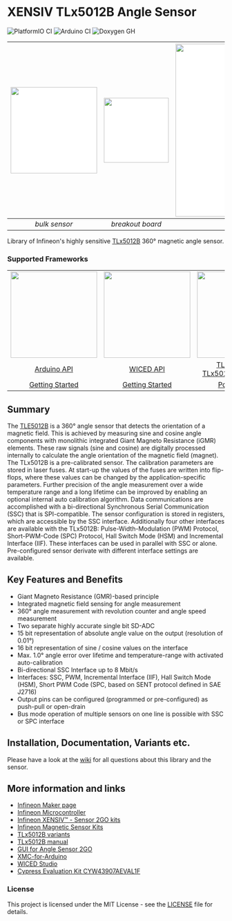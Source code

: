 # XENSIV TLx5012B Angle Sensor

![PlatformIO CI](https://github.com/OlafFilies/TLE5012-Magnetic-Angle-Sensor/workflows/Arduino%20CI/badge.svg)
![Arduino CI](https://github.com/OlafFilies/TLE5012-Magnetic-Angle-Sensor/workflows/Arduino%20CI/badge.svg)
![Doxygen GH](https://github.com/OlafFilies/TLE5012-Magnetic-Angle-Sensor/workflows/Doxygen%20GH/badge.svg)

| <img src="https://github.com/infineon/TLE5012-Magnetic-Angle-Sensor/wiki/img/TLE_5012B_DSO-8-16_plain.jpg" width=200 style="background:white"> | <img src="https://github.com/infineon/TLE5012-Magnetic-Angle-Sensor/wiki/img/TLE5012B_breakout.png" width=150 style="background:white"> | <img src="https://github.com/infineon/TLE5012-Magnetic-Angle-Sensor/wiki/img/TLE5012B_horizontal.png" width=400 style="background:white"> |
|:--:|:--:|:--:|
| *bulk sensor* | *breakout board* | *Sensor2Go kit* 

Library of Infineon's highly sensitive [TLx5012B](https://www.infineon.com/cms/en/product/sensor/magnetic-sensors/magnetic-position-sensors/angle-sensors) 360° magnetic angle sensor.
### Supported Frameworks

<table>
    <tr>
        <td><img src="https://github.com/infineon/TLE5012-Magnetic-Angle-Sensor/wiki/img/arduino-logo.png" width=200></td>
        <td><img src="https://github.com/infineon/TLE5012-Magnetic-Angle-Sensor/wiki/img/wiced-logo.png" width=200></td>
        <td><img src="https://github.com/infineon/TLE5012-Magnetic-Angle-Sensor/wiki/img/cross-platform.png" width=200></td>
    </tr>
    <tr>
        <td style="text-align: center"><a href="https://github.com/Infineon/TLE5012-Magnetic-Angle-Sensor/wiki/Arduino-API">Arduino API</a></td>
        <td style="text-align: center"><a href="https://github.com/Infineon/TLE5012-Magnetic-Angle-Sensor/wiki/WICED-API">WICED API</a></td>
        <td style="text-align: center"><a href="https://github.com/Infineon/TLE5012-Magnetic-Angle-Sensor/wiki/TLE5012B-API/">TLE5012B API</a><br><a href="https://github.com/Infineon/TLE5012-Magnetic-Angle-Sensor/wiki/TLE5012BMotor-API">TLx5012B Register API</a></td>
    </tr>
    <tr>
        <td style="text-align: center"><a href="https://github.com/Infineon/TLE5012-Magnetic-Angle-Sensor/wiki/Ino-Getting-Started">Getting Started</a></td>
        <td style="text-align: center"><a href="https://github.com/Infineon/TLE5012-Magnetic-Angle-Sensor/wiki/CW-Getting-Started">Getting Started</a></td>
        <td style="text-align: center"><a href="https://github.com/Infineon/TLE5012-Magnetic-Angle-Sensor/wiki/Porting-Guide">Porting Guide</a></td>
    </tr>
</table>

## Summary
The [TLE5012B](https://www.infineon.com/cms/en/product/evaluation-boards/tle5012b_e1000_ms2go/) is a 360° angle sensor that detects the orientation of a magnetic field. This is achieved by measuring sine and cosine angle components with monolithic integrated Giant Magneto Resistance (iGMR) elements. These raw signals (sine and cosine) are digitally processed internally to calculate the angle orientation of the magnetic field (magnet). The TLx5012B is a pre-calibrated sensor. The calibration parameters are stored in laser fuses. At start-up the values of the fuses are written into flip-flops, where these values can be changed by the application-specific parameters. Further precision of the angle measurement over a wide temperature range and a long lifetime can be improved by enabling an optional internal auto calibration algorithm. Data communications are accomplished with a bi-directional Synchronous Serial Communication (SSC) that is SPI-compatible. The sensor configuration is stored in registers, which are accessible by the SSC interface. Additionally four other interfaces are available with the TLx5012B: Pulse-Width-Modulation (PWM) Protocol, Short-PWM-Code (SPC) Protocol, Hall Switch Mode (HSM) and Incremental Interface (IIF). These interfaces can be used in parallel with SSC or alone. Pre-configured sensor derivate with different interface settings are available.

## Key Features and Benefits
* Giant Magneto Resistance (GMR)-based principle
* Integrated magnetic field sensing for angle measurement
* 360° angle measurement with revolution counter and angle speed measurement
* Two separate highly accurate single bit SD-ADC
* 15 bit representation of absolute angle value on the output (resolution of 0.01°)
* 16 bit representation of sine / cosine values on the interface
* Max. 1.0° angle error over lifetime and temperature-range with activated auto-calibration
* Bi-directional SSC Interface up to 8 Mbit/s
* Interfaces: SSC, PWM, Incremental Interface (IIF), Hall Switch Mode (HSM), Short PWM Code (SPC, based on SENT protocol defined in SAE J2716)
* Output pins can be configured (programmed or pre-configured) as push-pull or open-drain
* Bus mode operation of multiple sensors on one line is possible with SSC or SPC interface
## Installation, Documentation, Variants etc.
Please have a look at the [wiki](https://github.com/infineon/TLE5012-Magnetic-Angle-Sensor/wiki) for all questions about this library and the sensor.

## More information and links
* [Infineon Maker page](https://www.infineon.com/cms/en/tools/landing/infineon-for-makers/#overview)
* [Infineon Microcontroller](https://www.infineon.com/cms/en/tools/landing/infineon-for-makers/microcontroller-boards/)
* [Infineon XENSIV™ - Sensor 2GO kits](https://www.infineon.com/cms/en/product/promopages/sensors-2go/#shields2go-myiot)
* [Infineon Magnetic Sensor Kits](https://www.infineon.com/cms/en/product/promopages/sensors-2go)
* [TLx5012B variants](https://www.infineon.com/cms/en/product/promopages/sensors-2go/#angle-sensor-2go)
* [TLx5012B manual](https://www.infineon.com/dgdl/Infineon-Angle_Sensor_TLE5012B-UM-v01_02-en-UM-v01_02-EN.pdf?fileId=5546d46146d18cb40146ec2eeae4633b)
* [GUI for Angle Sensor 2GO](https://www.infineon.com/dgdl/Infineon-Software-Magnetic-Angle-Sensor-2Go-SW-v01_01-SW-v01_01-EN.zip?fileId=5546d462675a69720167799771c5519e)
* [XMC-for-Arduino](https://github.com/Infineon/XMC-for-Arduino)
* [WICED Studio](https://community.cypress.com/community/software-forums/wiced-wifi/wiced-wifi-documentation)
* [Cypress Evaluation Kit CYW43907AEVAL1F](https://www.cypress.com/CYW943907AEVAL1F)

### License

This project is licensed under the MIT License - see the [LICENSE](LICENSE) file for details.
